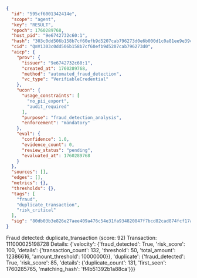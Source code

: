 ```json
{
  "id": "595cf6001342414e",
  "scope": "agent",
  "key": "RESULT",
  "epoch": 1760289768,
  "host_pid": "9e6742732c60:1",
  "hash": "303c0dd506b158b7cf60efb9d5207cab796273d0e6b000d1c0a81ee9e39c140c",
  "cid": "QmV1303c0dd506b158b7cf60efb9d5207cab796273d0",
  "aicp": {
    "prov": {
      "issuer": "9e6742732c60:1",
      "created_at": 1760289768,
      "method": "automated_fraud_detection",
      "vc_type": "VerifiableCredential"
    },
    "ucon": {
      "usage_constraints": [
        "no_pii_export",
        "audit_required"
      ],
      "purpose": "fraud_detection_analysis",
      "enforcement": "mandatory"
    },
    "eval": {
      "confidence": 1.0,
      "evidence_count": 0,
      "review_status": "pending",
      "evaluated_at": 1760289768
    }
  },
  "sources": [],
  "edges": [],
  "metrics": {},
  "thresholds": {},
  "tags": [
    "fraud",
    "duplicate_transaction",
    "risk_critical"
  ],
  "sig": "80db03b3e826e27aee409a476c54e31fa934820847f7bcd82cad874fcf17aecc"
}
```

Fraud detected: duplicate_transaction (score: 92)
Transaction: 111000025198728
Details: {'velocity': {'fraud_detected': True, 'risk_score': 100, 'details': {'transaction_count': 132, 'threshold': 50, 'total_amount': 12386616, 'amount_threshold': 10000000}}, 'duplicate': {'fraud_detected': True, 'risk_score': 85, 'details': {'duplicate_count': 131, 'first_seen': 1760285765, 'matching_hash': 'ff4b51392b1a88ca'}}}